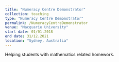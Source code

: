 ```yaml
---
title: "Numeracy Centre Demonstrator"
collection: teaching
type: "Numeracy Centre Demonstrator"
permalink: /NumeracyCentreDemonstrator
venue: "Macquarie University"
start date: 01/01.2018
end date: 31/12.2021
location: "Sydney, Australia"
---
```


Helping students with mathematics related homework.
